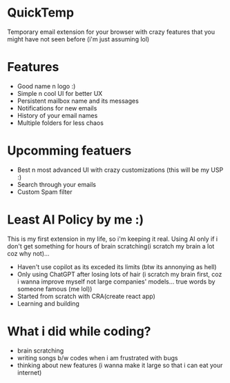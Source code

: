 # QuickTemp
Temporary email extension for your browser with crazy features that you might have not seen before (i'm just assuming lol)

# Features
- Good name n logo :)
- Simple n cool UI for better UX
- Persistent mailbox name and its messages
- Notifications for new emails
- History of your email names
- Multiple folders for less chaos 

# Upcomming featuers
- Best n most advanced UI with crazy customizations (this will be my USP :)
- Search through your emails
- Custom Spam filter

# Least AI Policy by me :)
This is my first extension in my life, so i'm keeping it real. Using AI only if i don't get something for hours of brain scratching(i scratch my brain a lot coz why not)...
- Haven't use copilot as its exceded its limits (btw its annonying as hell)
- Only using ChatGPT after losing lots of hair (i scratch my brain first, coz i wanna improve myself not large companies' models... true words by someone famous (me lol))
- Started from scratch with CRA(create react app)
- Learning and building

# What i did while coding?
- brain scratching
- writing songs b/w codes when i am frustrated with bugs
- thinking about new features (i wanna make it large so that i can eat your internet)